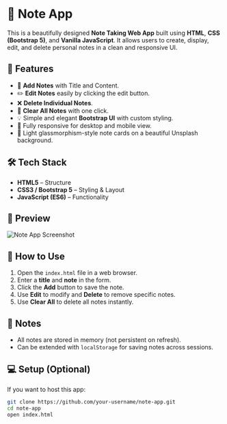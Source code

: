 # 📝 Note App

This is a beautifully designed **Note Taking Web App** built using **HTML**, **CSS (Bootstrap 5)**, and **Vanilla JavaScript**. It allows users to create, display, edit, and delete personal notes in a clean and responsive UI.

## 🚀 Features

- 🧾 **Add Notes** with Title and Content.
- ✏️ **Edit Notes** easily by clicking the edit button.
- ❌ **Delete Individual Notes**.
- 🧹 **Clear All Notes** with one click.
- 💡 Simple and elegant **Bootstrap UI** with custom styling.
- 📱 Fully responsive for desktop and mobile view.
- 🎨 Light glassmorphism-style note cards on a beautiful Unsplash background.

## 🛠️ Tech Stack

- **HTML5** – Structure
- **CSS3 / Bootstrap 5** – Styling & Layout
- **JavaScript (ES6)** – Functionality

## 📸 Preview

![Note App Screenshot](https://images.unsplash.com/photo-1705097565168-fb30476501e5?q=80&w=900)

## 📂 How to Use

1. Open the `index.html` file in a web browser.
2. Enter a **title** and **note** in the form.
3. Click the **Add** button to save the note.
4. Use **Edit** to modify and **Delete** to remove specific notes.
5. Use **Clear All** to delete all notes instantly.

## 📌 Notes

- All notes are stored in memory (not persistent on refresh).
- Can be extended with `localStorage` for saving notes across sessions.

## 💻 Setup (Optional)

If you want to host this app:

```bash
git clone https://github.com/your-username/note-app.git
cd note-app
open index.html
